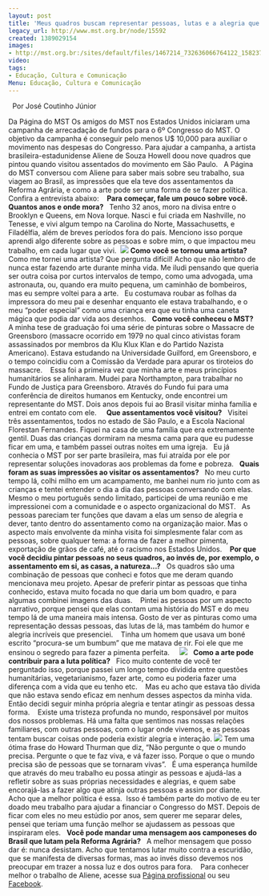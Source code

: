 ```yaml
---
layout: post
title: 'Meus quadros buscam representar pessoas, lutas e a alegria que vi no MST  '
legacy_url: http://www.mst.org.br/node/15592
created: 1389029154
images:
- http://mst.org.br:/sites/default/files/1467214_732636066764122_1582372853_n.jpg
video: 
tags:
- Educação, Cultura e Comunicação
Menu: Educação, Cultura e Comunicação
---
```



 
Por José Coutinho Júnior

Da Página do MST
Os amigos do MST nos Estados Unidos iniciaram uma campanha de arrecadação de fundos para o 6º Congresso do MST. O objetivo da campanha é conseguir pelo menos U$ 10,000 para auxiliar o movimento nas despesas do Congresso.
Para ajudar a campanha, a artista brasileira-estadunidense Aliene de Souza Howell doou nove quadros que pintou quando visitou assentados do movimento em São Paulo.
 
A Página do MST conversou com Aliene para saber mais sobre seu trabalho, sua viagem ao Brasil, as impressões que ela teve dos assentamentos da Reforma Agrária, e como a arte pode ser uma forma de se fazer política. Confira a entrevista abaixo: 
 
**Para começar, fale um pouco sobre você. Quantos anos e onde mora?**
 
Tenho 32 anos, moro na divisa entre o Brooklyn e Queens, em Nova Iorque. Nasci e fui criada em Nashville, no Tenesse, e vivi algum tempo na Carolina do Norte, Massachusetts, e Filadélfia, além de breves períodos fora do país. Menciono isso porque aprendi algo diferente sobre as pessoas e sobre mim, o que impactou meu trabalho, em cada lugar que vivi. 
![](/sites/default/files/1467214_732636066764122_1582372853_n.jpg)
**Como você se tornou uma artista?**
 
Como me tornei uma artista? Que pergunta difícil! Acho que não lembro de nunca estar fazendo arte durante minha vida. Me iludi pensando que queria ser outra coisa por curtos intervalos de tempo, como uma advogada, uma astronauta, ou, quando era muito pequena, um caminhão de bombeiros, mas eu sempre voltei para a arte.
 
Eu costumava roubar as folhas da impressora do meu pai e desenhar enquanto ele estava trabalhando, e o meu “poder especial” como uma criança era que eu tinha uma caneta mágica que podia dar vida aos desenhos.
 
**Como você conheceu o MST?**
 
A minha tese de graduação foi uma série de pinturas sobre o Massacre de Greensboro (massacre ocorrido em 1979 no qual cinco ativistas foram assassinados por membros da Klu Klux Klan e do Partido Nazista Americano). Estava estudando na Universidade Guilford, em Greensboro, e o tempo coincidiu com a Comissão da Verdade para apurar os tiroteios do massacre. 
 
Essa foi a primeira vez que minha arte e meus princípios humanitários se alinharam. Mudei para Northampton, para trabalhar no Fundo de Justiça para Greensboro. Através do Fundo fui para uma conferência de direitos humanos em Kentucky, onde encontrei um representante do MST. Dois anos depois fui ao Brasil visitar minha família e entrei em contato com ele.  
 
**Que assentamentos você visitou?**
 
Visitei três assentamentos, todos no estado de São Paulo, e a Escola Nacional Florestan Fernandes. Fiquei na casa de uma família que era extremamente gentil. Duas das crianças dormiram na mesma cama para que eu pudesse ficar em uma, e também passei outras noites em uma igreja.
 
Eu já conhecia o MST por ser parte brasileira, mas fui atraída por ele por representar soluções inovadoras aos problemas da fome e pobreza.
 
**Quais foram as suas impressões ao visitar os assentamentos?**
 
No meu curto tempo lá, colhi milho em um acampamento, me banhei num rio junto com as crianças e tentei entender o dia a dia das pessoas conversando com elas. Mesmo o meu português sendo limitado, participei de uma reunião e me impressionei com a comunidade e o aspecto organizacional do MST.
 
As pessoas pareciam ter funções que davam a elas um senso de alegria e dever, tanto dentro do assentamento como na organização maior. Mas o aspecto mais envolvente da minha visita foi simplesmente falar com as pessoas, sobre qualquer tema: a forma de fazer a melhor pimenta, exportação de grãos de café, até o racismo nos Estados Unidos. 
 
**Por que você decidiu pintar pessoas no seus quadros, ao invés de, por exemplo, o assentamento em si, as casas, a natureza...?**
 
Os quadros são uma combinação de pessoas que conheci e fotos que me deram quando mencionava meu projeto. Apesar de preferir pintar as pessoas que tinha conhecido, estava muito focada no que daria um bom quadro, e para algumas combinei imagens das duas. 
 
Pintei as pessoas por um aspecto narrativo, porque pensei que elas contam uma história do MST e do meu tempo lá de uma maneira mais intensa. Gosto de ver as pinturas como uma representação dessas pessoas, das lutas de lá, mas também do humor e alegria incríveis que presenciei. 
 
Tinha um homem que usava um boné escrito “procura-se um bumbum” que me matava de rir. Foi ele que me ensinou o segredo para fazer a pimenta perfeita.
 
 
![](/sites/default/files/1477871_732636053430790_399376501_n_0.jpg)
 
**Como a arte pode contribuir para a luta política?**
 
Fico muito contente de você ter perguntado isso, porque passei um longo tempo dividida entre questões humanitárias, vegetarianismo, fazer arte, como eu poderia fazer uma diferença com a vida que eu tenho etc. 
 
Mas eu acho que estava tão divida que não estava sendo eficaz em nenhum desses aspectos da minha vida. Então decidi seguir minha própria alegria e tentar atingir as pessoas dessa forma. 
 
Existe uma tristeza profunda no mundo, responsável por muitos dos nossos problemas. Há uma falta que sentimos nas nossas relações familiares, com outras pessoas, com o lugar onde vivemos, e as pessoas tentam buscar coisas onde poderia existir alegria e interação. ![](/sites/default/files/1456718_10152083357543373_18083847_n_0.jpg)
Tem uma ótima frase do Howard Thurman que diz, “Não pergunte o que o mundo precisa. Pergunte o que te faz viva, e vá fazer isso. Porque o que o mundo precisa são de pessoas que se tornaram vivas”.
 
É uma esperança humilde que através do meu trabalho eu possa atingir as pessoas e ajudá-las a refletir sobre as suas próprias necessidades e alegrias, e quem sabe encorajá-las a fazer algo que atinja outras pessoas e assim por diante. Acho que a melhor política é essa. 
Isso é também parte do motivo de eu ter doado meu trabalho para ajudar a financiar o Congresso do MST. Depois de ficar com eles no meu estúdio por anos, sem querer me separar deles, pensei que teriam uma função melhor se ajudassem as pessoas que inspiraram eles.
 
**Você pode mandar uma mensagem aos camponeses do Brasil que lutam pela Reforma Agrária?**
 
A melhor mensagem que posso dar é: nunca desistam. Acho que tentamos lutar muito contra a escuridão, que se manifesta de diversas formas, mas ao invés disso devemos nos preocupar em trazer a nossa luz e dos outros para fora. 
 
Para conhecer melhor o trabalho de Aliene, acesse sua 
[Página profissional](http://www.alienehowell.com/) ou seu 
[Facebook](https://www.facebook.com/pages/Aliene-de-Souza-Howell/277847318372).
